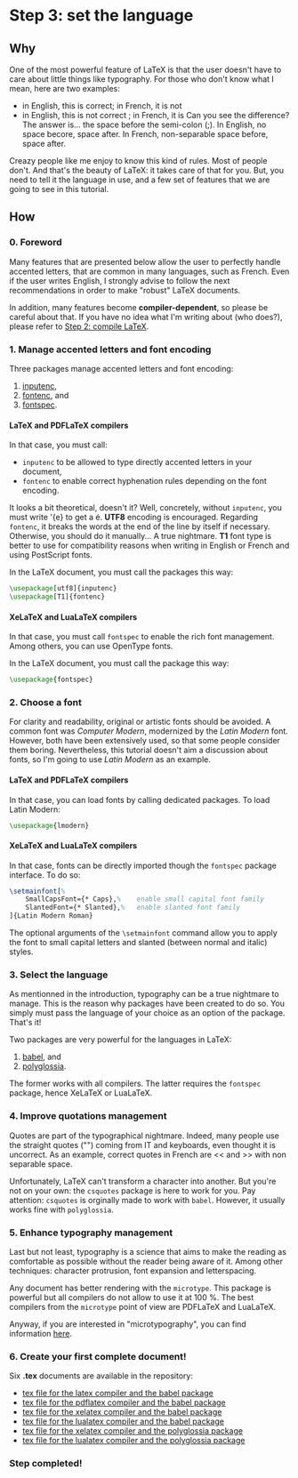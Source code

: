 
Step 3: set the language
========================



Why
----


One of the most powerful feature of LaTeX is that the user doesn't have to care 
about little things like typography.
For those who don't know what I mean, here are two examples:
- in English, this is correct; in French, it is not
- in English, this is not correct ; in French, it is
Can you see the difference?
The answer is... the space before the semi-colon (;).
In English, no space becore, space after.
In French, non-separable space before, space after.

Creazy people like me enjoy to know this kind of rules.
Most of people don't.
And that's the beauty of LaTeX: it takes care of that for you.
But, you need to tell it the language in use, and a few set of features 
that we are going to see in this tutorial.



How
----


### 0. Foreword

Many features that are presented below allow the user to perfectly handle accented letters,
that are common in many languages, such as French.
Even if the user writes English, I strongly advise to follow the next recommendations
in order to make "robust" LaTeX documents.

In addition, many features become **compiler-dependent**, so please be careful about that.
If you have no idea what I'm writing about (who does?), please refer to
[Step 2: compile LaTeX](../Step_02__Compile).


### 1. Manage accented letters and font encoding

Three packages manage accented letters and font encoding:
1. [inputenc](https://ctan.org/pkg/inputenc),
2. [fontenc](https://ctan.org/pkg/fontenc), and
3. [fontspec](https://ctan.org/pkg/fontspec).

#### LaTeX and PDFLaTeX compilers

In that case, you must call:
- `inputenc` to be allowed to type directly accented letters in your document,
- `fontenc` to enable correct hyphenation rules depending on the font encoding.

It looks a bit theoretical, doesn't it?
Well, concretely, without `inputenc`, you must write \'{e} to get a é.
**UTF8** encoding is encouraged.
Regarding `fontenc`, it breaks the words at the end of the line by itself if necessary.
Otherwise, you should do it manually... A true nightmare.
**T1** font type is better to use for compatibility reasons when writing in English 
or French and using PostScript fonts.

In the LaTeX document, you must call the packages this way:
```latex
\usepackage[utf8]{inputenc}
\usepackage[T1]{fontenc}
```

#### XeLaTeX and LuaLaTeX compilers

In that case, you must call `fontspec` to enable the rich font management.
Among others, you can use OpenType fonts.

In the LaTeX document, you must call the package this way:
```latex
\usepackage{fontspec}
```


### 2. Choose a font

For clarity and readability, original or artistic fonts should be avoided.
A common font was *Computer Modern*, modernized by the *Latin Modern* font.
However, both have been extensively used, so that some people consider them boring.
Nevertheless, this tutorial doesn't aim a discussion about fonts, so I'm going to use
*Latin Modern* as an example.

#### LaTeX and PDFLaTeX compilers

In that case, you can load fonts by calling dedicated packages.
To load Latin Modern:
```latex
\usepackage{lmodern}
```

#### XeLaTeX and LuaLaTeX compilers

In that case, fonts can be directly imported though the `fontspec` package interface.
To do so:
```latex
\setmainfont[%
	SmallCapsFont={* Caps},%	enable small capital font family
	SlantedFont={* Slanted},%	enable slanted font family
]{Latin Modern Roman}
```
The optional arguments of the `\setmainfont` command allow you to apply the font to
small capital letters and slanted (between normal and italic) styles.


### 3. Select the language

As mentionned in the introduction, typography can be a true nightmare to manage.
This is the reason why packages have been created to do so.
You simply must pass the language of your choice as an option of the package. That's it!

Two packages are very powerful for the languages in LaTeX:
1. [babel](https://ctan.org/pkg/babel), and
2. [polyglossia](https://ctan.org/pkg/polyglossia).

The former works with all compilers.
The latter requires the `fontspec`  package, hence XeLaTeX or LuaLaTeX.


### 4. Improve quotations management

Quotes are part of the typographical nightmare.
Indeed, many people use the straight quotes ("") coming from IT and keyboards, even thought it is uncorrect.
As an example, correct quotes in French are << and >> with non separable space.

Unfortunately, LaTeX can't transform a character into another.
But you're not on your own: the `csquotes` package is here to work for you.
Pay attention: `csquotes` is orginally  made to work with `babel`.
However, it usually works fine with `polyglossia`.


### 5. Enhance typography management

Last but not least, typography is a science that aims to make the reading as comfortable as possible
without the reader being aware of it.
Among other techniques: character protrusion, font expansion and letterspacing.

Any document has better rendering with the `microtype`.
This package is powerful but all compilers do not allow to use it at 100 %.
The best compilers from the `microtype` point of view are PDFLaTeX and LuaLaTeX.

Anyway, if you are interested in "microtypography", you can find information [here](https://www.ctan.org/pkg/microtype).


### 6. Create your first complete document!

Six **.tex** documents are available in the repository:
- [tex file for the latex compiler and the babel package](first_complete_doc__latex_babel.tex)
- [tex file for the pdflatex compiler and the babel package](first_complete_doc__pdflatex_babel.tex)
- [tex file for the xelatex compiler and the babel package](first_complete_doc__xelatex_babel.tex)
- [tex file for the lualatex compiler and the babel package](first_complete_doc__lualatex_babel.tex)
- [tex file for the xelatex compiler and the polyglossia package](first_complete_doc__xelatex_polyglossia.tex)
- [tex file for the lualatex compiler and the polyglossia package](first_complete_doc__lualatex_polyglossia.tex)


### Step completed!
